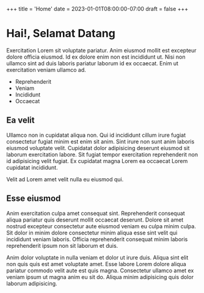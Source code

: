 +++
title = 'Home'
date = 2023-01-01T08:00:00-07:00
draft = false
+++

# Hai!, Selamat Datang

Exercitation Lorem sit voluptate pariatur. Anim eiusmod mollit est excepteur dolore officia eiusmod. Id ex dolore enim non est incididunt ut. Nisi non ullamco sint ad duis laboris pariatur laborum id ex occaecat. Enim ut exercitation veniam ullamco ad.

- Reprehenderit
- Veniam
- Incididunt
- Occaecat

## Ea velit

Ullamco non in cupidatat aliqua non. Qui id incididunt cillum irure fugiat consectetur fugiat minim est enim sit anim. Sint irure non sunt anim laboris eiusmod voluptate velit. Cupidatat dolor adipisicing deserunt eiusmod sit laborum exercitation labore. Sit fugiat tempor exercitation reprehenderit non id adipisicing velit fugiat. Ex cupidatat magna Lorem ea occaecat Lorem cupidatat incididunt.

Velit ad Lorem amet velit nulla eu eiusmod qui.

## Esse eiusmod

Anim exercitation culpa amet consequat sint. Reprehenderit consequat aliqua pariatur quis deserunt mollit occaecat deserunt. Dolore sit amet nostrud excepteur consectetur aute eiusmod veniam eu culpa minim culpa. Sit dolor in minim dolore consectetur minim aliqua esse sint velit qui incididunt veniam laboris. Officia reprehenderit consequat minim laboris reprehenderit ipsum non sit laborum et duis.

Anim dolor voluptate in nulla veniam et dolor ut irure duis. Aliqua sint elit non quis quis est amet voluptate amet. Esse labore Lorem dolore aliqua pariatur commodo velit aute est quis magna. Consectetur ullamco amet ex veniam ipsum ut magna anim eu sit do. Aliqua minim adipisicing quis dolor laborum adipisicing.
